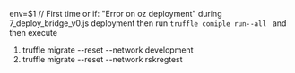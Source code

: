 env=$1
// First time or if: "Error on oz deployment" during 7_deploy_bridge_v0.js deployment
then run ` truffle comiple run--all  ` and then execute 

1. truffle migrate --reset --network development 
2.  truffle migrate --reset --network rskregtest 